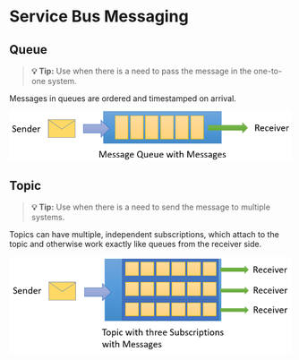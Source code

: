# Service Bus Messaging 

## Queue
 > **💡 Tip:** Use when there is a need to pass the message in the one-to-one system. 

Messages in queues are ordered and timestamped on arrival.


![service-bus-queue](../assets/about-service-bus-queue.png "service-bus-queue")
 
## Topic
 > **💡 Tip:** Use when there is a need to send the message to multiple systems.

Topics can have multiple, independent subscriptions, which attach to the topic and otherwise work exactly like queues from the receiver side.

![service-bus-queeu](../assets/about-service-bus-topic.png "service-bus-queue")
